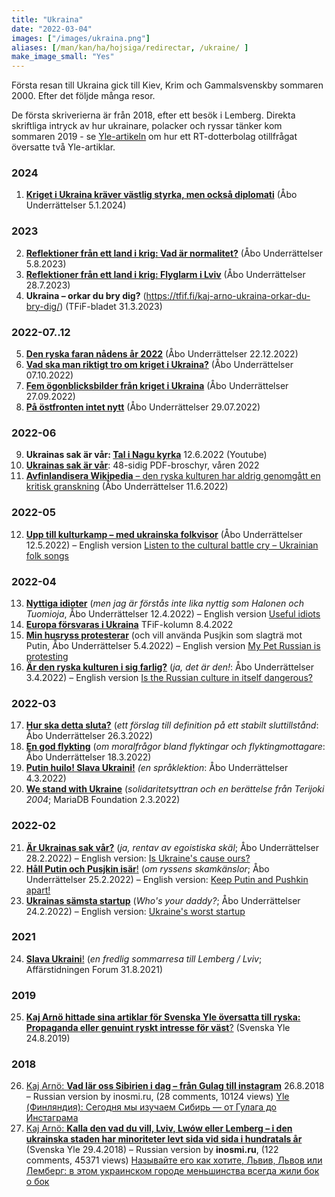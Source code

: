 ```yaml
---
title: "Ukraina"
date: "2022-03-04"
images: ["/images/ukraina.png"]
aliases: [/man/kan/ha/hojsiga/redirectar, /ukraine/	]
make_image_small: "Yes"
---
```


Första resan till Ukraina gick till Kiev, Krim och Gammalsvenskby sommaren 2000. Efter det följde många resor.

De första skriverierna är från 2018, efter ett besök i Lemberg. Direkta skriftliga intryck av hur ukrainare, polacker och ryssar tänker kom sommaren 2019 - se [Yle-artikeln](https://svenska.yle.fi/artikel/2019/08/24/kaj-arno-hittade-sina-artiklar-for-svenska-yle-oversatta-till-ryska-propaganda) om hur ett RT-dotterbolag otillfrågat översatte två Yle-artiklar.

### 2024
1. **[Kriget i Ukraina kräver västlig styrka, men också diplomati](https://abounderrattelser.fi/kriget-i-ukraina-kraver-vastlig-styrka-men-ocksa-diplomati/)** (Åbo Underrättelser 5.1.2024)

### 2023
2. **[Reflektioner från ett land i krig: Vad är normalitet?](https://abounderrattelser.fi/reflektioner-fran-ett-land-i-krig-vad-ar-normalitet/
)** (Åbo Underrättelser 5.8.2023)
1. **[Reflektioner från ett land i krig: Flyglarm i Lviv](https://abounderrattelser.fi/reflektioner-fran-ett-land-i-krig-flyglarm-i-lviv/
)** (Åbo Underrättelser 28.7.2023)
3. **Ukraina – orkar du bry dig?** (https://tfif.fi/kaj-arno-ukraina-orkar-du-bry-dig/) (TFiF-bladet 31.3.2023)

### 2022-07..12
5. **[Den ryska faran nådens år 2022](https://abounderrattelser.fi/den-ryska-faran-nadens-ar-2022/)** (Åbo Underrättelser 22.12.2022)
2. **[Vad ska man riktigt tro om kriget i Ukraina?](https://abounderrattelser.fi/vad-ska-man-riktigt-tro-om-kriget-i-ukraina/)** (Åbo Underrättelser 07.10.2022)
3. **[Fem ögonblicksbilder från kriget i Ukraina](https://abounderrattelser.fi/fem-ogonblicksbilder-fran-kriget-i-ukraina/)** (Åbo Underrättelser 27.09.2022)
4. **[På östfronten intet nytt](https://abounderrattelser.fi/pa-ostfronten-intet-nytt/)** (Åbo Underrättelser 29.07.2022)

### 2022-06

9. **Ukrainas sak är vår: [Tal i Nagu kyrka](https://youtu.be/VarF_VVckEE)** 12.6.2022 (Youtube)
2. **[Ukrainas sak är vår](https://kaj.arno.fi/ukrainas-sak/)**: 48-sidig PDF-broschyr, våren 2022
3. [**Avfinlandisera Wikipedia** – den ryska kulturen har aldrig genomgått en kritisk granskning](https://abounderrattelser.fi/avfinlandisera-wikipedia-den-ryska-kulturen-har-aldrig-genomgatt-en-kritisk-granskning/) (Åbo Underrättelser 11.6.2022)

### 2022-05

12. **[Upp till kulturkamp – med ukrainska folkvisor](https://abounderrattelser.fi/upp-till-kulturkamp-med-ukrainska-folkvisor/)** (Åbo Underrättelser 12.5.2022) – English version [Listen to the cultural battle cry – Ukrainian folk songs](https://www.facebook.com/kajarno/posts/pfbid02J5jnxtwDpyZQqnVDxupHYzdZyN3xe4oDFDDZPWdZa8VhjBt8Z1Axzt3vPCcDQe9l)


### 2022-04

13. **[Nyttiga idioter](https://abounderrattelser.fi/nyttiga-idioter/)** (_men jag är förstås inte lika nyttig som Halonen och Tuomioja_, Åbo Underrättelser 12.4.2022) – English version [Useful idiots](https://www.facebook.com/kajarno/posts/10224161383094785)
6. **[Europa försvaras i Ukraina](https://tfif.fi/europa-forsvaras-i-ukraina/)** TFiF-kolumn 8.4.2022
7. **[Min husryss protesterar](https://abounderrattelser.fi/min-husryss-protesterar/)** (och vill använda Pusjkin som slagträ mot Putin, Åbo Underrättelser 5.4.2022) – English version [My Pet Russian is protesting](https://www.facebook.com/kajarno/posts/10224128762519291)
8. **[Är den ryska kulturen i sig farlig?](https://abounderrattelser.fi/ar-den-ryska-kulturen-i-sig-farlig/)** (_ja, det är den!_: Åbo Underrättelser 3.4.2022) – English version [Is the Russian culture in itself dangerous?](https://www.facebook.com/kajarno/posts/10224119322603299)


### 2022-03

17. **[Hur ska detta sluta?](https://abounderrattelser.fi/hur-ska-detta-sluta/)** (_ett förslag till definition på ett stabilt sluttillstånd_: Åbo Underrättelser 26.3.2022)
10. **[En god flykting](https://abounderrattelser.fi/en-god-flykting/)** (_om moralfrågor bland flyktingar och flyktingmottagare_: Åbo Underrättelser 18.3.2022)
11. [**Putin huilo! Slava Ukraini!**](https://abounderrattelser.fi/putin-huilo-slava-ukraini/) _(en språklektion_: Åbo Underrättelser 4.3.2022)
12. [**We stand with Ukraine**](https://mariadb.org/we-stand-with-ukraine/) (_solidaritetsyttran och en berättelse från Terijoki 2004_; MariaDB Foundation 2.3.2022)

### 2022-02

21. [**Är Ukrainas sak vår?**](https://abounderrattelser.fi/ar-ukrainas-sak-var/) (_ja, rentav av egoistiska skäl_; Åbo Underrättelser 28.2.2022) – English version: [Is Ukraine's cause ours?](https://www.facebook.com/kajarno/posts/10223962127793527)
14. [**Håll Putin och Pusjkin isär**!](https://abounderrattelser.fi/hall-putin-och-pusjkin-isar/) (_om ryssens skamkänslor_; Åbo Underrättelser 25.2.2022) – English version: [Keep Putin and Pushkin apart!](https://www.facebook.com/kajarno/posts/10223946730808612)
15. [**Ukrainas sämsta startup**](https://abounderrattelser.fi/ukrainas-samsta-startup/) (_Who's your daddy?_; Åbo Underrättelser 24.2.2022) – English version: [Ukraine's worst startup](https://www.facebook.com/kajarno/posts/10223940368889568)

### 2021

24. [**Slava Ukraini**!](https://www.forum-mag.fi/slava-ukraini) (_en fredlig sommarresa till Lemberg / Lviv_; Affärstidningen Forum 31.8.2021)

### 2019

25. [**Kaj Arnö hittade sina artiklar för Svenska Yle översatta till ryska: Propaganda eller genuint ryskt intresse för väst**?](https://svenska.yle.fi/artikel/2019/08/24/kaj-arno-hittade-sina-artiklar-for-svenska-yle-oversatta-till-ryska-propaganda) (Svenska Yle 24.8.2019)

### 2018

26. [Kaj Arnö: **Vad lär oss Sibirien i dag – från Gulag till instagram**](https://svenska.yle.fi/artikel/2018/08/26/kaj-arno-vad-lar-oss-sibirien-i-dag-fran-gulag-till-instagram) 26.8.2018 – Russian version by inosmi.ru, (28 comments, 10124 views) [Yle (Финляндия): Сегодня мы изучаем Сибирь — от Гулага до Инстаграма](https://inosmi.ru/20180918/243253890.html)
23. [Kaj Arnö: **Kalla den vad du vill, Lviv, Lwów eller Lemberg – i den ukrainska staden har minoriteter levt sida vid sida i hundratals år**](https://svenska.yle.fi/artikel/2018/04/29/kaj-arno-kalla-den-vad-du-vill-lviv-lwow-eller-lemberg-i-den-ukrainska-staden-har) (Svenska Yle 29.4.2018) – Russian version by **inosmi.ru**, (122 comments, 45371 views) [Называйте его как хотите, Львив, Львов или Лемберг: в этом украинском городе меньшинства всегда жили бок о бок](https://inosmi.ru/20180513/242195236.html)
